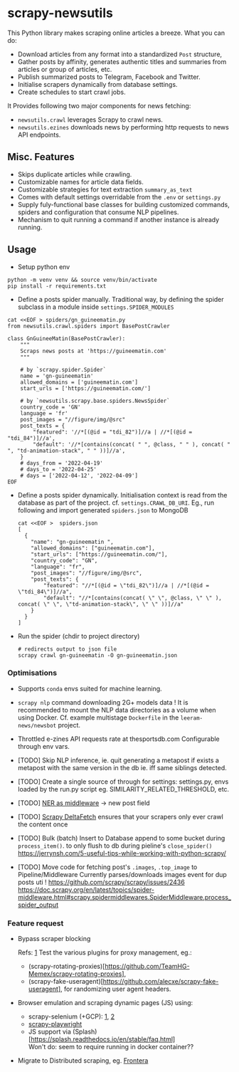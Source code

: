 # scrapy-newsutils

This Python library makes scraping online articles a breeze. What you can do:

* Download articles from any format into a standardized `Post` structure,
* Gather posts by affinity, generates authentic titles and summaries from articles or group of articles, etc.
* Publish summarized posts to Telegram, Facebook and Twitter.
* Initialise scrapers dynamically from database settings.
* Create schedules to start crawl jobs.
  
It Provides following two major components for news fetching:
  - `newsutils.crawl` leverages Scrapy to crawl news.
  - `newsutils.ezines` downloads news by performing http requests to news API endpoints.


## Misc. Features

* Skips duplicate articles while crawling.
* Customizable names for article data fields.
* Customizable strategies for text extraction `summary_as_text`
* Comes with default settings overridable from the `.env` or `settings.py`
* Supply fuly-functional base classes for building customized commands, spiders and configuration that consume NLP pipelines.
* Mechanism to quit running a command if another instance is already running.

## Usage 

* Setup python env 
```shell
python -m venv venv && source venv/bin/activate
pip install -r requirements.txt
```

* Define a posts spider manually.
Traditional way, by defining the spider subclass in a module inside `settings.SPIDER_MODULES`

```shell
cat <<EOF > spiders/gn_guineematin.py
from newsutils.crawl.spiders import BasePostCrawler

class GnGuineeMatin(BasePostCrawler):
    """
    Scraps news posts at 'https://guineematin.com'
    """

    # by `scrapy.spider.Spider`
    name = 'gn-guineematin'
    allowed_domains = ['guineematin.com']
    start_urls = ['https://guineematin.com/']

    # by `newsutils.scrapy.base.spiders.NewsSpider`
    country_code = 'GN'
    language = 'fr'
    post_images = "//figure/img/@src"
    post_texts = {
        "featured": '//*[(@id = "tdi_82")]//a | //*[(@id = "tdi_84")]//a',
        "default": '//*[contains(concat( " ", @class, " " ), concat( " ", "td-animation-stack", " " ))]//a',
    }
    # days_from = '2022-04-19'
    # days_to = '2022-04-25'
    # days = ['2022-04-12', '2022-04-09']
EOF
```

* Define a posts spider dynamically. 
Initialisation context is read from the database as part of the project.
cf. `settings.CRAWL_DB_URI`. Eg., run following and import generated `spiders.json` to MongoDB
  
    ```shell
    cat <<EOF >  spiders.json
    [
      {
        "name": "gn-guineematin ",
        "allowed_domains": ["guineematin.com"],
        "start_urls": ["https://guineematin.com/"],
        "country_code": "GN",
        "language": "fr",
        "post_images": "//figure/img/@src",
        "post_texts": {
            "featured": "//*[(@id = \"tdi_82\")]//a | //*[(@id = \"tdi_84\")]//a",
            "default": "//*[contains(concat( \" \", @class, \" \" ), concat( \" \", \"td-animation-stack\", \" \" ))]//a"
        }
      }
    ]
    ```

* Run the spider (chdir to project directory)

    ```shell
    # redirects output to json file
    scrapy crawl gn-guineematin -O gn-guineematin.json
    ```


### Optimisations 

* Supports `conda` envs suited for machine learning.

* `scrapy nlp` command downloading 2G+ models data !
It is recommended to mount the NLP data directories as a volume when using Docker.
Cf. example multistage `Dockerfile` in the `leeram-news/newsbot` project.

* Throttled e-zines API requests rate at thesportsdb.com
  Configurable through env vars.

* [TODO] Skip NLP inference, ie. quit generating a metapost if exists a metapost with the same version in the db
  ie. iff same siblings detected.

* [TODO] Create a single source of through for settings: settings.py, envs loaded by the run.py script
  eg. SIMILARITY_RELATED_THRESHOLD, etc.

* [TODO] [NER as middleware](https://github.com/vu3jej/scrapy-corenlp) -> new post field

* [TODO] [Scrapy DeltaFetch](https://github.com/ScrapeOps/python-scrapy-playbook/tree/master/2_Scrapy_Guides) ensures that your scrapers only ever crawl the content once

* [TODO] Bulk (batch) Insert to Database
  append to some bucket during `process_item()`. to only flush to db during pieline's `close_spider()`
  https://jerrynsh.com/5-useful-tips-while-working-with-python-scrapy/

* [TODO] Move code for fetching post's `.images`, `.top_image` to Pipeline/Middleware
  Currently parses/downloads images event for dup posts uti !
    https://github.com/scrapy/scrapy/issues/2436
    https://doc.scrapy.org/en/latest/topics/spider-middleware.html#scrapy.spidermiddlewares.SpiderMiddleware.process_spider_output


### Feature request

* Bypass scraper blocking

  Refs: [1](https://scrapfly.io/blog/web-scraping-with-scrapy/)
  Test the various plugins for proxy management, eg.:
    - (scrapy-rotating-proxies)[https://github.com/TeamHG-Memex/scrapy-rotating-proxies],
    - (scrapy-fake-useragent)[https://github.com/alecxe/scrapy-fake-useragent], for randomizing user agent headers.

* Browser emulation and scraping dynamic pages (JS) using:
    - scrapy-selenium (+GCP): 
      [1](https://youtu.be/2LwrUu9yTAo),
      [2](https://www.roelpeters.be/how-to-deploy-a-scraping-script-and-selenium-in-google-cloud-run/)
    - [scrapy-playwright](https://pypi.org/project/scrapy-playwright/)
    - JS support via (Splash)[https://splash.readthedocs.io/en/stable/faq.html]  \
      Won't do: seem to require running in docker container??
      
* Migrate to Distributed scraping, eg. [Frontera](https://github.com/scrapinghub/frontera) 




